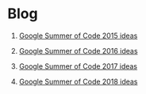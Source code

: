 # Blog

1.  [Google Summer of Code 2015 ideas](/web/blog/gsoc/ideas2015)

2.  [Google Summer of Code 2016 ideas](/web/blog/gsoc/ideas2016)

3.  [Google Summer of Code 2017 ideas](/web/blog/gsoc/ideas2017)

4.  [Google Summer of Code 2018 ideas](/web/blog/gsoc/ideas2018)
